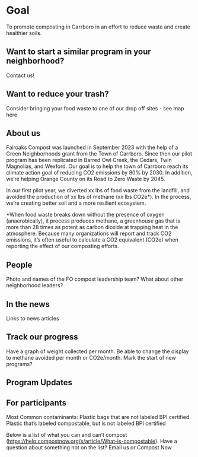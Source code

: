 # Goal

To promote composting in Carrboro in an effort to reduce waste and create healthier soils.

## Want to start a similar program in your neighborhood?  

Contact us!

## Want to reduce your trash?  

Consider bringing your food waste to one of our drop off sites - see map here

## About us

Fairoaks Compost was launched in September 2023 with the help of a Green Neighborhoods grant from the Town of Carrboro. Since then our pilot program has been replicated in Barred Owl Creek, the Cedars, Twin Magnolias, and Wexford.  Our goal is to help the town of Carrboro  reach its climate action goal of reducing CO2 emissions by 80% by 2030.  In addition, we’re helping Orange County on its Road to Zero Waste by 2045. 

In our first pilot year, we diverted xx lbs of food waste from the landfill, and avoided the production of xx lbs of methane (xx lbs CO2e*). In the process, we’re creating better soil and a more resilient ecosystem.  

*When food waste breaks down without the presence of oxygen (anaerobically), it process produces methane, a greenhouse gas that is more than 28 times as potent as carbon dioxide at trapping heat in the atmosphere. Because many organizations will report and track CO2 emissions, it’s often useful to calculate a CO2 equivalent (CO2e) when reporting the effect of our composting efforts.

## People

Photo and names of the FO compost leadership team?  What about other neighborhood leaders?

## In the news

Links to news articles

## Track our progress

Have a graph of weight collected per month.  Be able to change the display to methane avoided per month or CO2e/month.  Mark the start of new programs?

## Program Updates

## For participants

Most Common contaminants:
Plastic bags that are not labeled BPI certified
Plastic that’s labeled compostable, but is not labeled BPI certified

Below is a list of what you can and can’t compost (https://help.compostnow.org/s/article/What-is-compostable).  Have a question about something not on the list?  Email us or Compost Now

